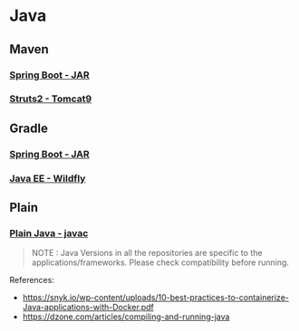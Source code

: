 # Java

## Maven

### [Spring Boot - JAR](springbootmaven/README.md)

### [Struts2 - Tomcat9](struts2maven/README.md)

## Gradle

### [Spring Boot - JAR](springbootgradle/README.md)

### [Java EE - Wildfly](https://github.com/ThomasVitale/jakarta-ee-tutorials)

## Plain

### [Plain Java - javac](plainjavac/README.md)

> NOTE : Java Versions in all the repositories are specific to the applications/frameworks. Please check compatibility before running.

References: 

- https://snyk.io/wp-content/uploads/10-best-practices-to-containerize-Java-applications-with-Docker.pdf
- https://dzone.com/articles/compiling-and-running-java
